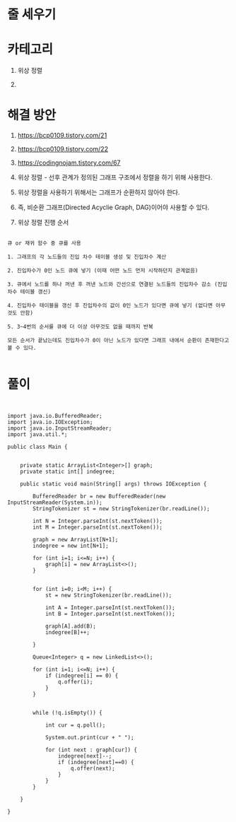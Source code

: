 # 줄 세우기

# 카테고리

1. 위상 정렬

2. 

# 해결 방안

1. https://bcp0109.tistory.com/21

2. https://bcp0109.tistory.com/22

3. https://codingnojam.tistory.com/67

4. 위상 정렬 - 선후 관계가 정의된 그래프 구조에서 정렬을 하기 위해 사용한다.

5. 위상 정렬을 사용하기 위해서는 그래프가 순환하지 않아야 한다.

6. 즉, 비순환 그래프(Directed Acyclie Graph, DAG)이어야 사용할 수 있다.

7. 위상 정렬 진행 순서



```

큐 or 재귀 함수 중 큐를 사용

1. 그래프의 각 노드들의 진입 차수 테이블 생성 및 진입차수 계산

2. 진입차수가 0인 노드 큐에 넣기 (이때 어떤 노드 먼저 시작하던지 관계없음)

3. 큐에서 노드를 하나 꺼낸 후 꺼낸 노드와 간선으로 연결된 노드들의 진입차수 감소 (진입 차수 테이블 갱신)

4. 진입차수 테이블을 갱신 후 진입차수의 값이 0인 노드가 있다면 큐에 넣기 (없다면 아무것도 안함)

5. 3~4번의 순서를 큐에 더 이상 아무것도 없을 때까지 반복

모든 순서가 끝났는데도 진입차수가 0이 아닌 노드가 있다면 그래프 내에서 순환이 존재한다고 볼 수 있다.


```

# 풀이

```


import java.io.BufferedReader;
import java.io.IOException;
import java.io.InputStreamReader;
import java.util.*;

public class Main {


    private static ArrayList<Integer>[] graph;
    private static int[] indegree;

    public static void main(String[] args) throws IOException {

        BufferedReader br = new BufferedReader(new InputStreamReader(System.in));
        StringTokenizer st = new StringTokenizer(br.readLine());

        int N = Integer.parseInt(st.nextToken());
        int M = Integer.parseInt(st.nextToken());

        graph = new ArrayList[N+1];
        indegree = new int[N+1];

        for (int i=1; i<=N; i++) {
            graph[i] = new ArrayList<>();
        }


        for (int i=0; i<M; i++) {
            st = new StringTokenizer(br.readLine());

            int A = Integer.parseInt(st.nextToken());
            int B = Integer.parseInt(st.nextToken());

            graph[A].add(B);
            indegree[B]++;

        }

        Queue<Integer> q = new LinkedList<>();

        for (int i=1; i<=N; i++) {
            if (indegree[i] == 0) {
                q.offer(i);
            }
        }


        while (!q.isEmpty()) {

            int cur = q.poll();

            System.out.print(cur + " ");

            for (int next : graph[cur]) {
                indegree[next]--;
                if (indegree[next]==0) {
                    q.offer(next);
                }
            }
        }

    }

}

```
